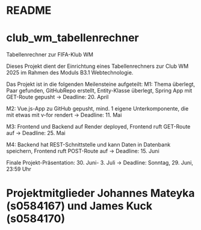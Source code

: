 # README

# club_wm_tabellenrechner
Tabellenrechner zur FIFA-Klub WM

Dieses Projekt dient der Einrichtung eines Tabellenrechners zur Club WM 2025 im Rahmen des Moduls B3.1 Webtechnologie.

Das Projekt ist in die folgenden Meilensteine aufgeteilt:
M1: Thema überlegt, Paar gefunden, GitHubRepo erstellt, Entity-Klasse überlegt, Spring App
mit GET-Route gepusht → Deadline: 20. April

M2: Vue.js-App zu GitHub gepusht, mind. 1 eigene
Unterkomponente, die mit etwas mit v-for rendert
→ Deadline: 11. Mai

M3: Frontend und Backend auf Render deployed,
Frontend ruft GET-Route auf → Deadline: 25. Mai

M4: Backend hat REST-Schnittstelle und kann
Daten in Datenbank speichern, Frontend ruft
POST-Route auf → Deadline: 15. Juni

Finale Projekt-Präsentation: 30. Juni- 3. Juli
→ Deadline: Sonntag, 29. Juni, 23:59 Uhr

# Projektmitglieder Johannes Mateyka (s0584167) und James Kuck (s0584170)
